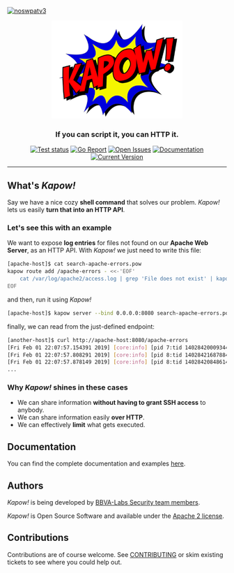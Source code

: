 [![noswpatv3](http://zoobab.wdfiles.com/local--files/start/noupcv3.jpg)](https://ffii.org/donate-now-to-save-europe-from-software-patents-says-ffii/)
<p align="center">
  <img alt="Kapow! Logo" src="https://raw.githubusercontent.com/BBVA/kapow/master/docs/source/_static/logo.png" width=300 />
  <h3 align="center">If you can script it, you can HTTP it.</h3>
  <p align="center">
    <a href="https://circleci.com/gh/BBVA/kapow/tree/master"><img alt="Test status" src="https://circleci.com/gh/BBVA/kapow/tree/master.svg?style=svg" /></a>
    <a href="https://goreportcard.com/badge/github.com/bbva/kapow"><img alt="Go Report" src="https://goreportcard.com/badge/github.com/bbva/kapow" /></a>
    <a href="https://github.com/BBVA/kapow/issues/"><img alt="Open Issues" src="https://img.shields.io/github/issues/BBVA/kapow" /></a>
    <a href="https://kapow.readthedocs.io"><img alt="Documentation" src="https://img.shields.io/readthedocs/kapow" /></a>
    <a href="https://github.com/BBVA/kapow/releases"><img alt="Current Version" src="https://img.shields.io/github/v/release/BBVA/kapow?include_prereleases" /></a>
  </p>
</p>

---

## What's *Kapow!*

Say we have a nice cozy **shell command** that solves our problem. *Kapow!* lets
us easily **turn that into an HTTP API**.


### Let's see this with an example

We want to expose **log entries** for files not found on our **Apache Web
Server**, as an HTTP API.  With *Kapow!* we just need to write this file:

```bash
[apache-host]$ cat search-apache-errors.pow
kapow route add /apache-errors - <<-'EOF'
    cat /var/log/apache2/access.log | grep 'File does not exist' | kapow set /response/body
EOF
```

and then, run it using *Kapow!*

```bash
[apache-host]$ kapow server --bind 0.0.0.0:8080 search-apache-errors.pow
```

finally, we can read from the just-defined endpoint:

```bash
[another-host]$ curl http://apache-host:8080/apache-errors
[Fri Feb 01 22:07:57.154391 2019] [core:info] [pid 7:tid 140284200093440] [client 172.17.0.1:50756] AH00128: File does not exist: /usr/var/www/mysite/favicon.ico
[Fri Feb 01 22:07:57.808291 2019] [core:info] [pid 8:tid 140284216878848] [client 172.17.0.1:50758] AH00128: File does not exist: /usr/var/www/mysite/favicon.ico
[Fri Feb 01 22:07:57.878149 2019] [core:info] [pid 8:tid 140284208486144] [client 172.17.0.1:50758] AH00128: File does not exist: /usr/var/www/mysite/favicon.ico
...
```

### Why *Kapow!* shines in these cases

- We can share information **without having to grant SSH access** to anybody.
- We can share information easily **over HTTP**.
- We can effectively **limit** what gets executed.


## Documentation

You can find the complete documentation and examples [here](https://kapow.readthedocs.io).


## Authors

*Kapow!* is being developed by [BBVA-Labs Security team members](https://github.com/BBVA/kapow/blob/master/AUTHORS.rst).

*Kapow!* is Open Source Software and available under the [Apache 2
license](https://raw.githubusercontent.com/BBVA/kapow/master/LICENSE).


## Contributions

Contributions are of course welcome.  See
[CONTRIBUTING](https://raw.githubusercontent.com/BBVA/kapow/blob/master/CONTRIBUTING.rst)
or skim existing tickets to see where you could help out.
